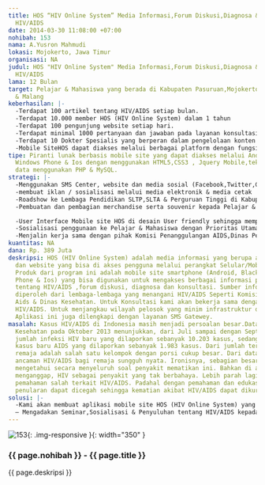 ```yaml
---
title: HOS “HIV Online System” Media Informasi,Forum Diskusi,Diagnosa & Konsultasi
  HIV/AIDS
date: 2014-03-30 11:08:00 +07:00
nohibah: 153
nama: A.Yusron Mahmudi
lokasi: Mojokerto, Jawa Timur
organisasi: NA
judul: HOS "HIV Online System" Media Informasi,Forum Diskusi,Diagnosa & Konsultasi
  HIV/AIDS
lama: 12 Bulan
target: Pelajar & Mahasiswa yang berada di Kabupaten Pasuruan,Mojokerto,Sidoarjo,Probolinggo
  & Malang
keberhasilan: |-
  -Terdapat 100 artikel tentang HIV/AIDS setiap bulan.
  -Terdapat 10.000 member HOS (HIV Online System) dalam 1 tahun
  -Terdapat 100 pengunjung website setiap hari.
  -Terdapat minimal 1000 pertanyaan dan jawaban pada layanan konsultasi Online live pada (HIV Online System) dalam 1 tahun
  -Terdapat 10 Dokter Spesialis yang berperan dalam pengelolaan konten dan konsultasi pada aplikasi HOS (HIV Online System)
  -Mobile SiteHOS dapat diakses melalui berbagai platform dengan fungsi online dan aplikasi berjalan lancar sesuai perencanaan teknis.
tipe: Piranti lunak berbasis mobile site yang dapat diakses melalui Android,Blackberry
  Windows Phone & Ios dengan menggunakan HTML5,CSS3 , Jquery Mobile,teknik penyimpanan
  data menggunakan PHP & MySQL.
strategi: |-
  -Menggunakan SMS Center, website dan media sosial (Facebook,Twitter,Google +)
  -membuat iklan / sosialisasi melalui media elektronik & media cetak
  -Roadshow ke Lembaga Pendidikan SLTP,SLTA & Perguruan Tinggi di Kabupaten Pasuruan
  -Pembuatan dan pembagian merchandise serta souvenir kepada Pelajar & Mahasiswa

  -User Interface Mobile site HOS di desain User friendly sehingga mempermudah penggunaan aplikasi tersebut.
  -Sosialisasi penggunaan ke Pelajar & Mahasiswa dengan Prioritas Utama Kabupaten Pasuruan dan sekitarnya (Kabupaten Probolinggo,Malang,Sidoarjo & Mojokerto)
  -Menjalin kerja sama dengan pihak Komisi Penanggulangan AIDS,Dinas Pendidikan & Kesehatan,dan Dokter Spesialis HIV/AIDS.
kuantitas: NA
dana: Rp. 389 Juta
deskripsi: HOS (HIV Online System) adalah media informasi yang berupa aplikasi multiplatform
  dan website yang bisa di akses pengguna melalui perangkat Selular/Mobile & Komputer,
  Produk dari program ini adalah mobile site smartphone (Android, Blackberry,Windows
  Phone & Ios) yang bisa digunakan untuk mengakses berbagai informasi pengetahuan
  tentang HIV/AIDS ,forum diskusi, diagnosa dan konsultasi. Sumber informasi resmi
  diperoleh dari lembaga-lembaga yang menangani HIV/AIDS Seperti Komisi Penanggulangan
  Aids & Dinas Kesehatan. Untuk Konsultasi kami akan bekerja sama dengan Dokter Spesialis
  HIV/AIDS. Untuk menjangkau wilayah pelosok yang minim infrastruktur dan telekomunikasi,
  Aplikasi ini juga dilengkapi dengan layanan SMS Gatewey.
masalah: Kasus HIV/AIDS di Indonesia masih menjadi persoalan besar.Data Kementerian
  Kesehatan pada Oktober 2013 menunjukkan, dari Juli sampai dengan September 2013
  jumlah infeksi HIV baru yang dilaporkan sebanyak 10.203 kasus, sedangkan jumlah
  kasus baru AIDS yang dilaporkan sebanyak 1.983 kasus. Dari jumlah tersebut, kalangan
  remaja adalah salah satu kelompok dengan porsi cukup besar. Dari data tersebut tampak
  ancaman HIV/AIDS bagi remaja sungguh nyata. Ironisnya, sebagian besar remaja belum
  mengetahui secara menyeluruh soal penyakit mematikan ini. Bahkan di antara mereka
  menganggap, HIV sebagai penyakit yang tak berbahaya. Lebih parah lagi, banyak sekali
  pemahaman salah terkait HIV/AIDS. Padahal dengan pemahaman dan edukasi yang tepat,
  penularan dapat dicegah sehingga kematian akibat HIV/AIDS dapat dikurangi.
solusi: |-
  -Kami akan membuat aplikasi mobile site HOS (HIV Online System) yang dapat diakses melalui berbagai macam platform (android, Blackberry,Windows Phone & Ios) dan disertai layanan SMS Gatewey, Selain aplikasi HOS dan layanan SMS Gateway, juga diperlukan beberapa aktifitas yang tujuannya untuk meningkatkan pemahaman bersama terhadap virus HIV/AIDS,diantaranya :
  – Mengadakan Seminar,Sosialisasi & Penyuluhan tentang HIV/AIDS kepada masyarakat khususnya untuk kalangan remaja di Lembaga Pendidikan mulai dari tingkat SLTP,SLTA & Perguruan Tinggi yang berada di kabupaten Pasuruan dan sekitarnya (Kabupaten Probolinggo,Malang,Sidoarjo & Mojokerto).
---
```


![153](/static/img/hibahcms/153.png){: .img-responsive }{: width="350" }

### {{ page.nohibah }} - {{ page.title }}

{{ page.deskripsi }}
